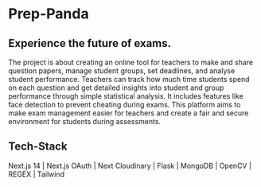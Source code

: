 # Prep-Panda

## Experience the future of exams.

The project is about creating an online tool for teachers to make and share question papers, manage student groups, set deadlines, and analyse student performance. Teachers can track how much time students spend on each question and get detailed insights into student and group performance through simple statistical analysis.  It includes features like face detection to prevent cheating during exams. This platform aims to make exam management easier for teachers and create a fair and secure environment for students during assessments.

## Tech-Stack

Next.js 14 | Next.js OAuth | Next Cloudinary | Flask | MongoDB | OpenCV | REGEX | Tailwind
